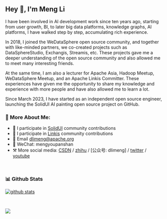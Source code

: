 ## Hey 👋, I'm Meng Li

I have been involved in AI development work since ten years ago, starting from user growth, BI, to later big data platforms, knowledge graphs, AI platforms, I have walked step by step, accumulating rich experience.

In 2018, I joined the WeDataSphere open source community, and together with like-minded partners, we co-created projects such as DataSphereStudio, Exchangis, Streamis, etc. These projects gave me a deeper understanding of the open source community and also allowed me to meet many interesting friends.

At the same time, I am also a lecturer for Apache Asia, Hadoop Meetup, WeDataSphere Meetup, and an Apache Linkis Committer. These experiences have given me the opportunity to share my knowledge and experience with more people and have also allowed me to learn a lot.

Since March 2023, I have started as an independent open source engineer, launching the SolidUI AI painting open source project on GitHub.



### 🧐 More About Me:

- 🔭 I participate in [SolidUI](https://github.com/CloudOrc/SolidUI) community contributions
- 🤝 I participate in [Linkis](https://github.com/apache/linkis) community contributions
- 🎨 Email dlimeng@apache.org
- 💬 WeChat: mengyoupanshan
- ⚒ More social media: [CSDN](https://limeng.blog.csdn.net/)  / [zhihu](https://www.zhihu.com/people/dlimeng) / [公众号: dlimeng] / [twitter](https://twitter.com/dlimeng192048) / [youtube](https://www.youtube.com/@dlimeng)
<br>


### 📊 Github Stats
<a href=''>

![github stats](https://github-readme-stats.vercel.app/api?username=dlimeng&show_icons=true)

</a>

<br>
<p>
    <a href="">
      <img src="https://github-profile-trophy.vercel.app/?username=dlimeng&theme=flat&title=Stars,Followers,Commit,MultiLanguage&margin-w=5&row=1&column=4" />
    </a>
</p>
